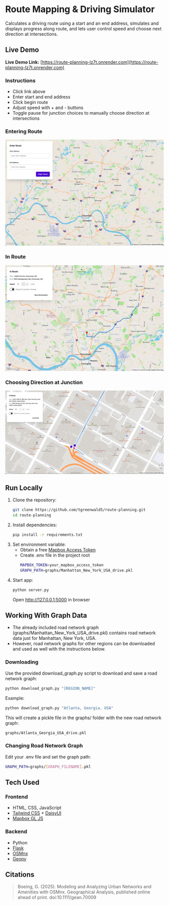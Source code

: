 # Route Mapping & Driving Simulator
Calculates a driving route using a start and an end address, simulates and displays progress along route, and lets user control speed and choose next direction at intersections.

## Live Demo
**Live Demo Link:** [https://route-planning-lz7t.onrender.com](https://route-planning-lz7t.onrender.com)

### Instructions
- Click link above
- Enter start and end address
- Click begin route
- Adjust speed with + and - buttons
- Toggle pause for junction choices to manually choose direction at intersections
  
### Entering Route
![Enter Route](assets/rp_er.png)

### In Route
![In Route](assets/rp_ir.png)

### Choosing Direction at Junction
![Choice at Junction](assets/rp_cj.png)


## Run Locally
1. Clone the repository:
   ```bash
   git clone https://github.com/tgreenwald5/route-planning.git
   cd route-planning
   ```
2. Install dependencies:
   ```bash
   pip install -r requirements.txt
   ```
3. Set environment variable:
   - Obtain a free [Mapbox Access Token](https://docs.mapbox.com/help/dive-deeper/access-tokens/)
   - Create .env file in the project root
     ```bash
     MAPBOX_TOKEN=your_mapbox_access_token
     GRAPH_PATH=graphs/Manhattan_New_York_USA_drive.pkl
     ```
4. Start app:
   ```bash
   python server.py
   ```
   Open http://127.0.0.1:5000 in browser
   

## Working With Graph Data
- The already included road network graph (graphs/Manhattan_New_York_USA_drive.pkl) contains road network data just for Manhattan, New York, USA.
- However, road network graphs for other regions can be downloaded and used as well with the instructions below.

### Downloading
Use the provided download_graph.py script to download and save a road network graph:
```bash
python download_graph.py "[REGION_NAME]"
```
Example:
```bash
python download_graph.py "Atlanta, Georgia, USA"
```
This will create a pickle file in the graphs/ folder with the new road network graph:
```bash
graphs/Atlanta_Georgia_USA_drive.pkl
```

### Changing Road Network Graph
Edit your .env file and set the graph path:
```bash
GRAPH_PATH=graphs/[GRAPH_FILENAME].pkl
```


## Tech Used

### Frontend
- HTML, CSS, JavaScript
- [Tailwind CSS](https://tailwindcss.com/) + [DaisyUI](https://daisyui.com/)
- [Mapbox GL JS](https://docs.mapbox.com/mapbox-gl-js/guides)

### Backend
- Python
- [Flask](https://flask.palletsprojects.com/en/stable/)
- [OSMnx](https://osmnx.readthedocs.io/en/stable/)
- [Geopy](https://geopy.readthedocs.io/en/stable/)



## Citations
  > Boeing, G. (2025). Modeling and Analyzing Urban Networks and Amenities with OSMnx. 
  > Geographical Analysis, published online ahead of print. doi:10.1111/gean.70009
